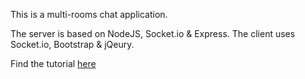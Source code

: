 This is a multi-rooms chat application.

The server is based on NodeJS, Socket.io & Express.
The client uses Socket.io, Bootstrap & jQeury.

Find the tutorial <a href="http://tomerlevy1.wordpress.com/">here</a>
